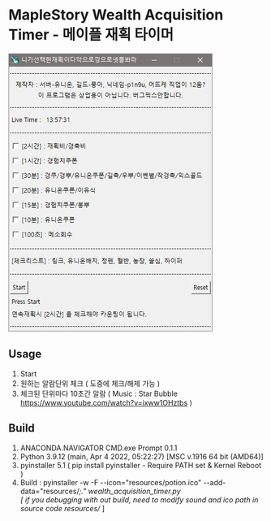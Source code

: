 # MapleStory Wealth Acquisition Timer - 메이플 재획 타이머

![img](./interface.png)

## Usage
1. Start   
2. 원하는 알람단위 체크 ( 도중에 체크/해제 가능 )
3. 체크된 단위마다 10초간 알람 ( Music : Star Bubble https://www.youtube.com/watch?v=ixww1OHztbs )

## Build
1. ANACONDA.NAVIGATOR CMD.exe Prompt 0.1.1
2. Python 3.9.12 (main, Apr  4 2022, 05:22:27) [MSC v.1916 64 bit (AMD64)]
3. pyinstaller 5.1 ( pip install pyinstaller - Require PATH set & Kernel Reboot )
4. Build : pyinstaller -w -F --icon="resources/potion.ico" --add-data="resources/*;." wealth_acquisition_timer.py   
[ if you debugging with out build, need to modify sound and ico path in source code resources/* ] 

